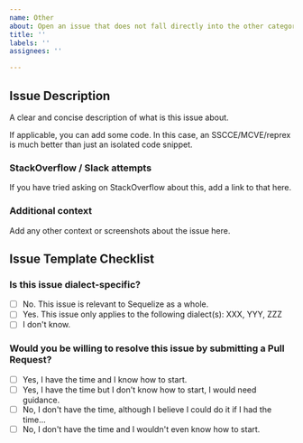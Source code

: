 ```yaml
---
name: Other
about: Open an issue that does not fall directly into the other categories
title: ''
labels: ''
assignees: ''

---
```


<!--
If you don't follow the issue template, your issue may be closed.
Please note this is an issue tracker, not a support forum.
For general questions, please use StackOverflow.
-->

## Issue Description

A clear and concise description of what is this issue about.

If applicable, you can add some code. In this case, an SSCCE/MCVE/reprex is much better than just an isolated code snippet.

<!--
Check http://sscce.org/ or https://stackoverflow.com/help/minimal-reproducible-example to learn more about SSCCE/MCVE/reprex.
-->

### StackOverflow / Slack attempts

If you have tried asking on StackOverflow about this, add a link to that here.

### Additional context
Add any other context or screenshots about the issue here.

## Issue Template Checklist

<!-- Please answer the questions below. If you don't, your issue may be closed. -->

### Is this issue dialect-specific?

- [ ] No. This issue is relevant to Sequelize as a whole.
- [ ] Yes. This issue only applies to the following dialect(s): XXX, YYY, ZZZ
- [ ] I don't know.

### Would you be willing to resolve this issue by submitting a Pull Request?

<!-- Remember that first contributors are welcome! -->

- [ ] Yes, I have the time and I know how to start.
- [ ] Yes, I have the time but I don't know how to start, I would need guidance.
- [ ] No, I don't have the time, although I believe I could do it if I had the time...
- [ ] No, I don't have the time and I wouldn't even know how to start.
